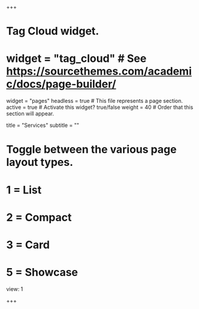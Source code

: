 +++
# Tag Cloud widget.
# widget = "tag_cloud"  # See https://sourcethemes.com/academic/docs/page-builder/
widget = "pages"
headless = true  # This file represents a page section.
active = true  # Activate this widget? true/false
weight = 40  # Order that this section will appear.

title = "Services"
subtitle = ""

# Toggle between the various page layout types.
  #   1 = List
  #   2 = Compact
  #   3 = Card
  #   5 = Showcase
  view: 1

+++
